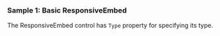 ### Sample 1: Basic ResponsiveEmbed

The ResponsiveEmbed control has `Type` property for specifying its type.